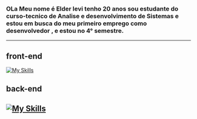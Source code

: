 ### OLa Meu nome é Elder levi tenho 20 anos sou estudante do curso-tecnico de Analise e desenvolvimento de Sistemas e estou em busca do meu primeiro emprego como desenvolvedor , e estou no 4° semestre.



----------------------------------------------------------------------------------
## front-end
[![My Skills](https://skillicons.dev/icons?i=js,html,css,vue)](https://skillicons.dev)

## back-end

[![My Skills](https://skillicons.dev/icons?i=nodejs,npm,sqlite,postman,express)](https://skillicons.dev)
-------------------

<!--
**Elder-levi/Elder-levi** is a ✨ _special_ ✨ repository because its `README.md` (this file) appears on your GitHub profile.

Here are some ideas to get you started:

- 🔭 I’m currently working on ...
- 🌱 I’m currently learning ...
- 👯 I’m looking to collaborate on ...
- 🤔 I’m looking for help with ...
- 💬 Ask me about ...
- 📫 How to reach me: ...
- 😄 Pronouns: ...
- ⚡ Fun fact: ...
-->
